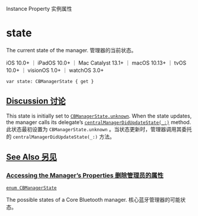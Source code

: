 Instance Property 实例属性

# state 

The current state of the manager.
管理器的当前状态。

iOS 10.0+ ｜ iPadOS 10.0+ ｜ Mac Catalyst 13.1+ ｜ macOS 10.13+ ｜ tvOS 10.0+ ｜ visionOS 1.0+ ｜ watchOS 3.0+ 

```
var state: CBManagerState { get }
```



## [Discussion 讨论](https://developer.apple.com/documentation/corebluetooth/cbmanager/state#Discussion)

This state is initially set to [`CBManagerState.unknown`](https://developer.apple.com/documentation/corebluetooth/cbmanagerstate/unknown). When the state updates, the manager calls its delegate’s [`centralManagerDidUpdateState(_:)`](https://developer.apple.com/documentation/corebluetooth/cbcentralmanagerdelegate/centralmanagerdidupdatestate(_:)) method.
此状态最初设置为 `CBManagerState.unknown` 。当状态更新时，管理器调用其委托的 `centralManagerDidUpdateState(_:)` 方法。



## [See Also 另见](https://developer.apple.com/documentation/corebluetooth/cbmanager/state#see-also)

### [Accessing the Manager’s Properties 删除管理员的属性](https://developer.apple.com/documentation/corebluetooth/cbmanager/state#Accessing-the-Managers-Properties)

[`enum CBManagerState`](https://developer.apple.com/documentation/corebluetooth/cbmanagerstate)

The possible states of a Core Bluetooth manager.
核心蓝牙管理器的可能状态。
